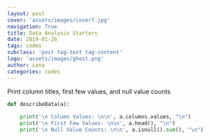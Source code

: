 ```yaml
---
layout: post
cover: 'assets/images/cover7.jpg'
navigation: True
title: Data Analysis Starters
date: 2019-01-26
tags: codes
subclass: 'post tag-test tag-content'
logo: 'assets/images/ghost.png'
author: Lena
categories: codes
---
```


Print column titles, first few values, and null value counts

```python
def describeData(a):
 
    print('\n Column Values: \n\n', a.columns.values, "\n")
    print('\n First Few Values: \n\n', a.head(), "\n")
    print('\n Null Value Counts: \n\n', a.isnull().sum(), "\n")
```